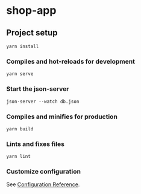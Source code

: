 # shop-app

## Project setup
```
yarn install
```

### Compiles and hot-reloads for development
```
yarn serve
```

### Start the json-server
```
json-server --watch db.json
```






### Compiles and minifies for production
```
yarn build
```

### Lints and fixes files
```
yarn lint
```

### Customize configuration
See [Configuration Reference](https://cli.vuejs.org/config/).
